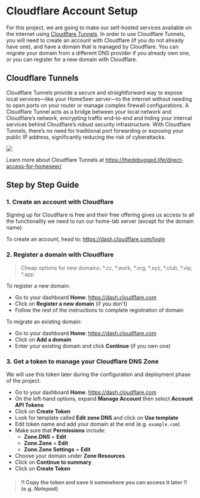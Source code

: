 # Cloudflare Account Setup

For this project, we are going to make our self-hosted services available on the internet using [Cloudflare Tunnels](https://developers.cloudflare.com/cloudflare-one/connections/connect-networks/). In order to use Cloudflare Tunnels, you will need to create an account with Cloudflare (if you do not already have one), and have a domain that is managed by Cloudflare. You can migrate your domain from a different DNS provider if you already own one, or you can register for a new domain with Cloudflare.

## Cloudflare Tunnels

Cloudflare Tunnels provide a secure and straightforward way to expose local services—like your HomeSeer server—to the internet without needing to open ports on your router or manage complex firewall configurations. A Cloudflare Tunnel acts as a bridge between your local network and Cloudflare’s network, encrypting traffic end-to-end and hiding your internal services behind Cloudflare’s robust security infrastructure. With Cloudflare Tunnels, there’s no need for traditional port forwarding or exposing your public IP address, significantly reducing the risk of cyberattacks.

![](https://thedebugged.life/content/images/2025/02/homeseer-direct-access.drawio.png)

Learn more about Cloudflare Tunnels at https://thedebugged.life/direct-access-for-homeseer/

## Step by Step Guide

### 1. Create an account with Cloudflare

Signing up for Cloudflare is free and their free offering gives us access to all the functionality we need to run our home-lab server (except for the domain name).

To create an account, head to: https://dash.cloudflare.com/login

### 2. Register a domain with Cloudflare

> Cheap options for new domains: *.cc, *.work, *.org, *.xyz, *.club, *.vip, *.app

To register a new domain:

- Go to your dashboard **Home**: https://dash.cloudflare.com
- Click on **Register a new domain** (if you don't)
- Follow the rest of the instructions to complete registration of domain

To migrate an existing domain:

- Go to your dashboard **Home**: https://dash.cloudflare.com
- Click on **Add a domain**
- Enter your existing domain and click **Continue** (if you own one)

### 3. Get a token to manage your Cloudflare DNS Zone

We will use this token later during the configuration and deployment phase of the project.

- Go to your dashboard **Home**: https://dash.cloudflare.com
- On the left-hand options, expand **Manage Account** then select **Account API Tokens**
- Click on **Create Token**
- Look for template called **Edit zone DNS** and click on **Use template**
- Edit token name and add your domain at the end (e.g. `example.com`)
- Make sure that **Permissions** include:
    - **Zone.DNS** = **Edit**
    - **Zone.Zone** = **Edit**
    - **Zone.Zone Settings** = **Edit**
- Choose your domain under **Zone Resources**
- Click on **Continue to summary**
- Click on **Create Token**

> #### !! Copy the token and save it somewhere you can access it later !! (e.g. _Notepad_)